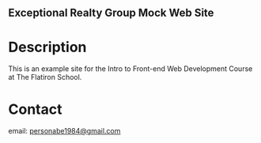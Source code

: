 Exceptional Realty Group Mock Web Site
---
# Description

This is an example site for the Intro to Front-end Web
Development Course at The Flatiron School.

# Contact

email: personabe1984@gmail.com
